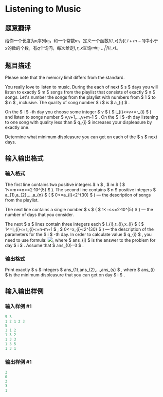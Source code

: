 # Listening to Music

## 题意翻译

给你一个长度为$n$序列$a_i$，和一个常数$m$，定义一个函数$f(l,x)$为$[l,l+m-1]$中小于$x$的数的个数，有$q$个询问，每次给定$l,r,x$查询$min_{i=l}^rf(i,x)$。

## 题目描述

Please note that the memory limit differs from the standard.

You really love to listen to music. During the each of next $ s $ days you will listen to exactly $ m $ songs from the playlist that consists of exactly $ n $ songs. Let's number the songs from the playlist with numbers from $ 1 $ to $ n $ , inclusive. The quality of song number $ i $ is $ a_{i} $ .

On the $ i $ -th day you choose some integer $ v $ ( $ l_{i}<=v<=r_{i} $ ) and listen to songs number $ v,v+1,...,v+m-1 $ . On the $ i $ -th day listening to one song with quality less than $ q_{i} $ increases your displeasure by exactly one.

Determine what minimum displeasure you can get on each of the $ s $ next days.

## 输入输出格式

### 输入格式

The first line contains two positive integers $ n $ , $ m $ ( $ 1<=m<=n<=2·10^{5} $ ). The second line contains $ n $ positive integers $ a_{1},a_{2},...,a_{n} $ ( $ 0<=a_{i}&lt;2^{30} $ ) — the description of songs from the playlist.

The next line contains a single number $ s $ ( $ 1<=s<=2·10^{5} $ ) — the number of days that you consider.

The next $ s $ lines contain three integers each $ l_{i},r_{i},x_{i} $ ( $ 1<=l_{i}<=r_{i}<=n-m+1 $ ; $ 0<=x_{i}&lt;2^{30} $ ) — the description of the parameters for the $ i $ -th day. In order to calculate value $ q_{i} $ , you need to use formula: ![](https://cdn.luogu.com.cn/upload/vjudge_pic/CF543E/1bb5dced0895ed7046b88afe786c4973f192f501.png), where $ ans_{i} $ is the answer to the problem for day $ i $ . Assume that $ ans_{0}=0 $ .

### 输出格式

Print exactly $ s $ integers $ ans_{1},ans_{2},...,ans_{s} $ , where $ ans_{i} $ is the minimum displeasure that you can get on day $ i $ .

## 输入输出样例

### 输入样例 #1

```cpp
5 3
1 2 1 2 3
5
1 1 2
1 3 2
1 3 3
1 3 5
1 3 1

```
### 输出样例 #1

```cpp
2
0
2
3
1

```
